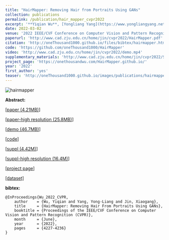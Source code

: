 ```yaml
---
title: "HairMapper: Removing Hair from Portraits Using GANs"
collection: publications
permalink: /publication/hair_mapper_cvpr2022
excerpt: '**Yiqian Wu**, [Yongliang Yang](https://www.yongliangyang.net/),[Xiaogang Jin](http://www.cad.zju.edu.cn/home/jin/).'
date: 2022-03-02
venue: '2022 IEEE/CVF Conference on Computer Vision and Pattern Recognition (CVPR)'
paperurl: 'http://www.cad.zju.edu.cn/home/jin/cvpr2022/HairMapper.pdf'
citation: 'http://oneThousand1000.github.io/files/bibtex/hairmapper.html'
code: 'https://github.com/oneThousand1000/HairMapper'
video: 'http://www.cad.zju.edu.cn/home/jin/cvpr2022/demo.mp4'
supplementary_materials: 'http://www.cad.zju.edu.cn/home/jin/cvpr2022/Supplementary_Materials.pdf'
project_page: 'https://onethousandwu.com/HairMapper.github.io/'
year: '2022'
first_author: 'yes'
teaser: 'http://oneThousand1000.github.io/images/publications/hairmapper.png'
---
```

![hairmapper](http://oneThousand1000.github.io/images/publications/hairmapper.png)

<b>Abstract:</b>



[[paper (4.21MB)](http://www.cad.zju.edu.cn/home/jin/cvpr2022/HairMapper.pdf )]

[[paper-high resolution (25.8MB)](https://drive.google.com/file/d/18DDvis0ABiN0ibnAuZePLrN5SjhIeuRR/view?usp=sharing )]

[[demo (46.7MB)](http://www.cad.zju.edu.cn/home/jin/cvpr2022/demo.mp4)]  

[[code](https://github.com/oneThousand1000/HairMapper)]

[[suppl (4.42M)](http://www.cad.zju.edu.cn/home/jin/cvpr2022/Supplementary_Materials.pdf)]

[[suppl-high resolution (16.4M)](https://drive.google.com/file/d/1_hXrqicomEi79Tm52CKgNamezgWlykDh/view?usp=sharing)]

[[project page](http://www.cad.zju.edu.cn/home/jin/cvpr2022/cvpr2022.htm)]

[[dataset]](https://github.com/oneThousand1000/non-hair-FFHQ)

**bibtex:**

```
@InProceedings{Wu_2022_CVPR,
    author    = {Wu, Yiqian and Yang, Yong-Liang and Jin, Xiaogang},
    title     = {HairMapper: Removing Hair From Portraits Using GANs},
    booktitle = {Proceedings of the IEEE/CVF Conference on Computer Vision and Pattern Recognition (CVPR)},
    month     = {June},
    year      = {2022},
    pages     = {4227-4236}
}
```

